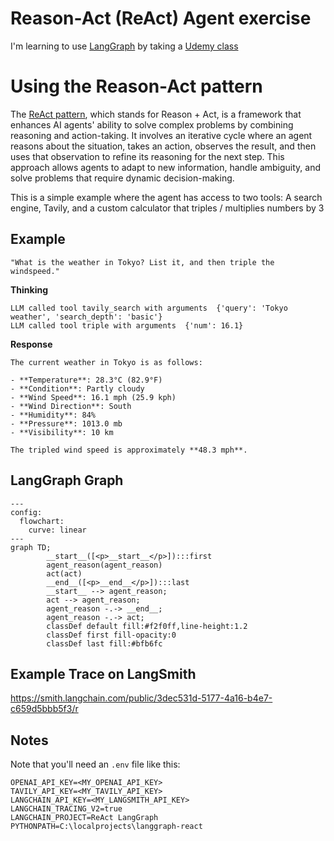 # Reason-Act (ReAct) Agent exercise

I'm learning to use [LangGraph](https://www.langchain.com/langgraph) by taking a [Udemy class](https://www.udemy.com/course/langgraph)

# Using the Reason-Act pattern
The [ReAct pattern](https://en.wikipedia.org/wiki/Large_language_model#Agency), which stands for Reason + Act, is a framework that enhances AI agents' ability to solve complex problems by combining reasoning and action-taking. It involves an iterative cycle where an agent reasons about the situation, takes an action, observes the result, and then uses that observation to refine its reasoning for the next step. This approach allows agents to adapt to new information, handle ambiguity, and solve problems that require dynamic decision-making. 

This is a simple example where the agent has access to two tools:  A search engine, Tavily, and a custom calculator that triples / multiplies numbers by 3

## Example
``` text
"What is the weather in Tokyo? List it, and then triple the windspeed."
```
**Thinking**
``` text
LLM called tool tavily_search with arguments  {'query': 'Tokyo weather', 'search_depth': 'basic'}
LLM called tool triple with arguments  {'num': 16.1}
``` 
**Response**
``` text
The current weather in Tokyo is as follows:

- **Temperature**: 28.3°C (82.9°F)
- **Condition**: Partly cloudy
- **Wind Speed**: 16.1 mph (25.9 kph)
- **Wind Direction**: South
- **Humidity**: 84%
- **Pressure**: 1013.0 mb
- **Visibility**: 10 km

The tripled wind speed is approximately **48.3 mph**.
```

## LangGraph Graph

``` mermaid
---
config:
  flowchart:
    curve: linear
---
graph TD;
        __start__([<p>__start__</p>]):::first
        agent_reason(agent_reason)
        act(act)
        __end__([<p>__end__</p>]):::last
        __start__ --> agent_reason;
        act --> agent_reason;
        agent_reason -.-> __end__;
        agent_reason -.-> act;
        classDef default fill:#f2f0ff,line-height:1.2
        classDef first fill-opacity:0
        classDef last fill:#bfb6fc
```

## Example Trace on LangSmith
https://smith.langchain.com/public/3dec531d-5177-4a16-b4e7-c659d5bbb5f3/r

## Notes
Note that you'll need an `.env` file like this:

``` text
OPENAI_API_KEY=<MY_OPENAI_API_KEY>
TAVILY_API_KEY=<MY_TAVILY_API_KEY>
LANGCHAIN_API_KEY=<MY_LANGSMITH_API_KEY>
LANGCHAIN_TRACING_V2=true
LANGCHAIN_PROJECT=ReAct LangGraph
PYTHONPATH=C:\localprojects\langgraph-react
```
